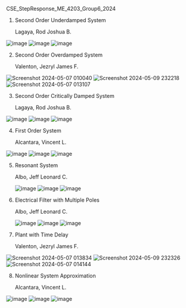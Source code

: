 CSE_StepResponse_ME_4203_Group6_2024

1. Second Order Underdamped System

   Lagaya, Rod Joshua B.
   
 ![image](https://github.com/Vincent-Alcantara/Vincent-Alcantara-CSE_StepResponse_ME_4203_Group6_2024/assets/160557061/af3d4802-3dc9-46fc-8a74-e3b1caf066db)
 ![image](https://github.com/Vincent-Alcantara/Vincent-Alcantara-CSE_StepResponse_ME_4203_Group6_2024/assets/160557061/8104ede8-84c2-4b8f-b8d7-81ea69606145)
 ![image](https://github.com/Vincent-Alcantara/Vincent-Alcantara-CSE_StepResponse_ME_4203_Group6_2024/assets/160557061/9fc6dfa5-fd6b-4577-96c8-4ee82170eaa1)


2. Second Order Overdamped System

   Valenton, Jezryl James F.

![Screenshot 2024-05-07 010040](https://github.com/Vincent-Alcantara/Vincent-Alcantara-CSE_StepResponse_ME_4203_Group6_2024/assets/161010463/535849a4-7e54-4e77-900a-cde8faa169d8)
![Screenshot 2024-05-09 232218](https://github.com/Vincent-Alcantara/Vincent-Alcantara-CSE_StepResponse_ME_4203_Group6_2024/assets/161010463/c7e6d41a-4926-4175-a03c-bad83eaad877)
![Screenshot 2024-05-07 013107](https://github.com/Vincent-Alcantara/Vincent-Alcantara-CSE_StepResponse_ME_4203_Group6_2024/assets/161010463/d5468e1d-c527-471f-bbc1-567da7eb150c)

3. Second Order Critically Damped System

   Lagaya, Rod Joshua B.

![image](https://github.com/Vincent-Alcantara/Vincent-Alcantara-CSE_StepResponse_ME_4203_Group6_2024/assets/160557061/6e2bc9d7-1d32-4d38-9823-6acb25aa38d1)
![image](https://github.com/Vincent-Alcantara/Vincent-Alcantara-CSE_StepResponse_ME_4203_Group6_2024/assets/160557061/a3497316-c1e7-4eb6-ac65-cdf85ff0192c)
![image](https://github.com/Vincent-Alcantara/Vincent-Alcantara-CSE_StepResponse_ME_4203_Group6_2024/assets/160557061/7b8ad2f5-2816-4cab-9c05-fabbecc12c7e)


4. First Order System

    Alcantara, Vincent L.
   
![image](https://github.com/Vincent-Alcantara/Vincent-Alcantara-CSE_StepResponse_ME_4203_Group6_2024/assets/160556975/05392a02-0f11-47d4-8be5-fa4ce5734430)
![image](https://github.com/Vincent-Alcantara/Vincent-Alcantara-CSE_StepResponse_ME_4203_Group6_2024/assets/160556975/0f042ee6-9bd6-476c-b27f-c436a7b6624a)
![image](https://github.com/Vincent-Alcantara/Vincent-Alcantara-CSE_StepResponse_ME_4203_Group6_2024/assets/160556975/5a2f81b4-3b56-4033-b9cf-d4dcf97ff013)



5. Resonant System

   Albo, Jeff Leonard C.

   ![image](https://github.com/Vincent-Alcantara/Vincent-Alcantara-CSE_StepResponse_ME_4203_Group6_2024/assets/161361767/fbbd5e90-79cb-4494-9f28-baab503de2f7)
   ![image](https://github.com/Vincent-Alcantara/Vincent-Alcantara-CSE_StepResponse_ME_4203_Group6_2024/assets/161361767/5f96bed0-6081-47e8-a131-1f1065c5dff8)
   ![image](https://github.com/Vincent-Alcantara/Vincent-Alcantara-CSE_StepResponse_ME_4203_Group6_2024/assets/161361767/3f073027-8116-465a-af0d-70557faf1dce)



6. Electrical Filter with Multiple Poles

   Albo, Jeff Leonard C.

   ![image](https://github.com/Vincent-Alcantara/Vincent-Alcantara-CSE_StepResponse_ME_4203_Group6_2024/assets/161361767/4d73a594-4a48-4750-b4ac-c6469061f37d)
   ![image](https://github.com/Vincent-Alcantara/Vincent-Alcantara-CSE_StepResponse_ME_4203_Group6_2024/assets/161361767/3d3f14bd-affb-4e4a-af87-67b33de9aff3)
   ![image](https://github.com/Vincent-Alcantara/Vincent-Alcantara-CSE_StepResponse_ME_4203_Group6_2024/assets/161361767/553b98ce-5913-47e1-a92f-2091d7f879ee)


   
7. Plant with Time Delay

   Valenton, Jezryl James F.
   
![Screenshot 2024-05-07 013834](https://github.com/Vincent-Alcantara/Vincent-Alcantara-CSE_StepResponse_ME_4203_Group6_2024/assets/161010463/603196d1-30d9-4f80-b747-a28734f04e44)
![Screenshot 2024-05-09 232326](https://github.com/Vincent-Alcantara/Vincent-Alcantara-CSE_StepResponse_ME_4203_Group6_2024/assets/161010463/621571eb-d1d8-44af-9b59-c92e6152297e)
![Screenshot 2024-05-07 014144](https://github.com/Vincent-Alcantara/Vincent-Alcantara-CSE_StepResponse_ME_4203_Group6_2024/assets/161010463/2fccaf43-6901-4838-9596-06a09f1e0c5c)


8. Nonlinear System Approximation

    Alcantara, Vincent L.

![image](https://github.com/Vincent-Alcantara/Vincent-Alcantara-CSE_StepResponse_ME_4203_Group6_2024/assets/160556975/3983fcab-ab2d-4201-a94c-df2cae574a70)
![image](https://github.com/Vincent-Alcantara/Vincent-Alcantara-CSE_StepResponse_ME_4203_Group6_2024/assets/160556975/2e8d817f-ec4d-4bfe-b91f-cd8c9038e4b9)
![image](https://github.com/Vincent-Alcantara/Vincent-Alcantara-CSE_StepResponse_ME_4203_Group6_2024/assets/160556975/baffdb25-c253-4be0-a7a6-3bea4c64726d)


